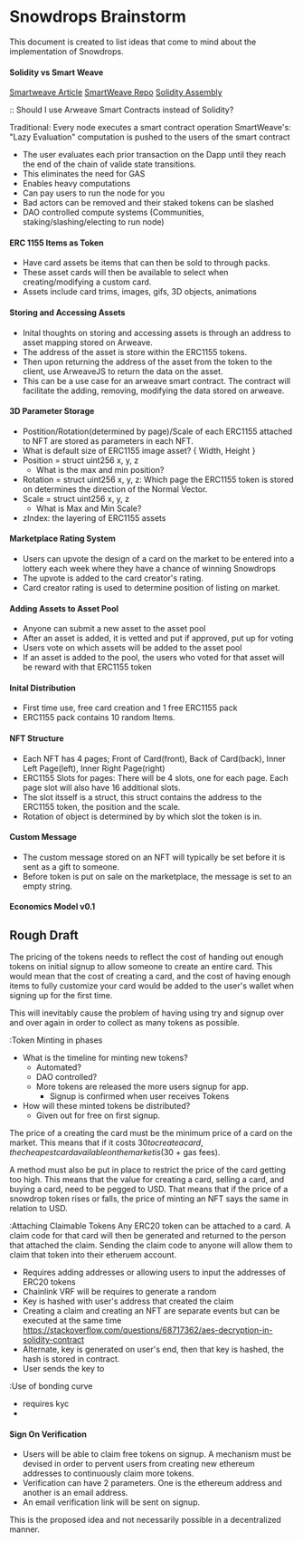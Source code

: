 # Snowdrops Brainstorm

This document is created to list ideas that come to mind about the implementation of Snowdrops.

#### Solidity vs Smart Weave
[Smartweave Article](https://arweave.medium.com/introducing-smartweave-building-smart-contracts-with-arweave-1fc85cb3b632#:~:text=Smart%20contract%20interactions%20are%20placed,verified%20by%20users%20during%20interaction.&text=Instead%2C%20developers%20are%20given%20the,participate%20in%20the%20contract%20execution.)
[SmartWeave Repo](https://github.com/ArweaveTeam/SmartWeave)
[Solidity Assembly](https://jeancvllr.medium.com/solidity-tutorial-all-about-assembly-5acdfefde05c)

:: Should I use Arweave Smart Contracts instead of Solidity?

Traditional: Every node executes a smart contract operation
SmartWeave's: "Lazy Evaluation" computation is pushed to the users of the smart contract
- The user evaluates each prior transaction on the Dapp until they reach the end of the chain of valide state transitions.
- This eliminates the need for GAS
- Enables heavy computations
- Can pay users to run the node for you
- Bad actors can be removed and their staked tokens can be slashed
- DAO controlled compute systems (Communities, staking/slashing/electing to run node)

#### ERC 1155 Items as Token
- Have card assets be items that can then be sold to through packs.
- These asset cards will then be available to select when creating/modifying a custom card.
- Assets include card trims, images, gifs, 3D objects, animations

#### Storing and Accessing Assets
- Inital thoughts on storing and accessing assets is through an address to asset mapping stored on Arweave.
- The address of the asset is store within the ERC1155 tokens.
- Then upon returning the address of the asset from the token to the client, use ArweaveJS to return the data
  on the asset.
- This can be a use case for an arweave smart contract. The contract will facilitate the adding, removing,
  modifying the data stored on arweave.

#### 3D Parameter Storage
- Postition/Rotation(determined by page)/Scale of each ERC1155 attached to NFT are stored as parameters in each NFT.
- What is default size of ERC1155 image asset? { Width, Height }
- Position = struct uint256 x, y, z
  - What is the max and min position?
- Rotation = struct uint256 x, y, z: Which page the ERC1155 token is stored on determines the direction of the Normal Vector.
- Scale = struct uint256 x, y, z
  - What is Max and Min Scale?
- zIndex: the layering of ERC1155 assets

#### Marketplace Rating System
- Users can upvote the design of a card on the market to be entered into a lottery each week where they have a chance of winning Snowdrops
- The upvote is added to the card creator's rating.
- Card creator rating is used to determine position of listing on market.

#### Adding Assets to Asset Pool
- Anyone can submit a new asset to the asset pool
- After an asset is added, it is vetted and put if approved, put up for voting
- Users vote on which assets will be added to the asset pool
- If an asset is added to the pool, the users who voted for that asset will be reward with that ERC1155 token

#### Inital Distribution
- First time use, free card creation and 1 free ERC1155 pack
- ERC1155 pack contains 10 random Items.

#### NFT Structure
- Each NFT has 4 pages; Front of Card(front), Back of Card(back), Inner Left Page(left), Inner Right Page(right)
- ERC1155 Slots for pages: There will be 4 slots, one for each page. Each page slot will also have 16 additional slots.
- The slot itsself is a struct, this struct contains the address to the ERC1155 token, the position and the scale.
- Rotation of object is determined by by which slot the token is in.

#### Custom Message
- The custom message stored on an NFT will typically be set before it is sent as a gift to someone.
- Before token is put on sale on the marketplace, the message is set to an empty string.

#### Economics Model v0.1
Rough Draft
-----------

The pricing of the tokens needs to reflect the cost of handing out enough tokens on initial signup to
allow someone to create an entire card. This would mean that the cost of creating a card, and the cost
of having enough items to fully customize your card would be added to the user's wallet when signing up
for the first time.

This will inevitably cause the problem of having using try and signup over and over again in order to
collect as many tokens as possible.

:Token Minting in phases
- What is the timeline for minting new tokens?
  - Automated?
  - DAO controlled?
  - More tokens are released the more users signup for app.
    - Signup is confirmed when user receives Tokens
- How will these minted tokens be distributed?
  - Given out for free on first signup.

The price of a creating the card must be the minimum price of a card on the market.
This means that if it costs $30 to create a card, the cheapest card available on the
market is ($30 + gas fees).

A method must also be put in place to restrict the price of the card getting too high.
This means that the value for creating a card, selling a card, and buying a card, need to
be pegged to USD. That means that if the price of a snowdrop token rises or falls, the price
of minting an NFT says the same in relation to USD.

:Attaching Claimable Tokens
Any ERC20 token can be attached to a card. A claim code for that card will then be generated and
returned to the person that attached the claim. Sending the claim code to anyone will allow them
to claim that token into their etheruem account.
- Requires adding addresses or allowing users to input the addresses of ERC20 tokens
- Chainlink VRF will be requires to generate a random 
- Key is hashed with user's address that created the claim
- Creating a claim and creating an NFT are separate events but can be executed at the same time
https://stackoverflow.com/questions/68717362/aes-decryption-in-solidity-contract
- Alternate, key is generated on user's end, then that key is hashed, the hash is stored in contract.
- User sends the key to 

:Use of bonding curve
- requires kyc
- 

#### Sign On Verification

- Users will be able to claim free tokens on signup. A mechanism must be devised in order to pervent
users from creating new ethereum addresses to continuously claim more tokens.
- Verification can have 2 parameters. One is the ethereum address and another is an email address.
- An email verification link will be sent on signup.

This is the proposed idea and not necessarily possible in a decentralized manner.
